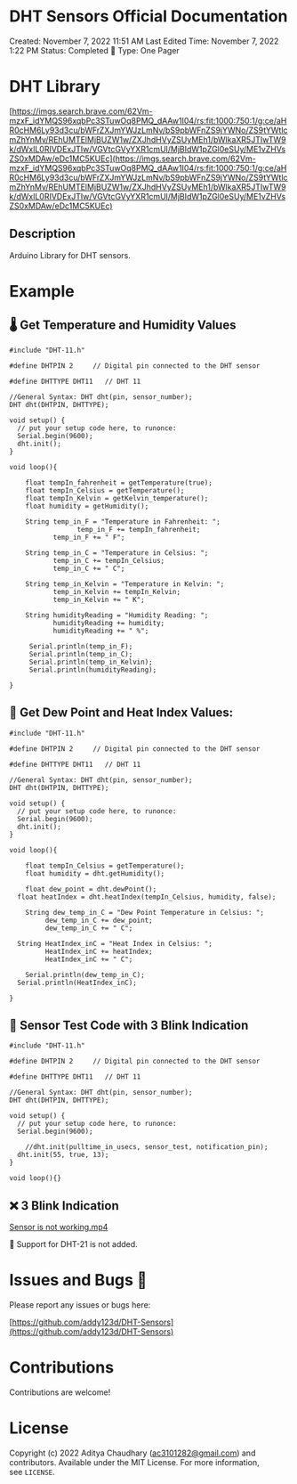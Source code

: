 # DHT Sensors Official Documentation

Created: November 7, 2022 11:51 AM
Last Edited Time: November 7, 2022 1:22 PM
Status: Completed 🏁
Type: One Pager

# DHT Library

[https://imgs.search.brave.com/62Vm-mzxF_idYMQS96xqbPc3STuwOq8PMQ_dAAw1I04/rs:fit:1000:750:1/g:ce/aHR0cHM6Ly93d3cu/bWFrZXJmYWJzLmNv/bS9pbWFnZS9jYWNo/ZS9tYWtlcmZhYnMv/REhUMTElMjBUZW1w/ZXJhdHVyZSUyMEh1/bWlkaXR5JTIwTW9k/dWxlL0RIVDExJTIw/VGVtcGVyYXR1cmUl/MjBIdW1pZGl0eSUy/ME1vZHVsZS0xMDAw/eDc1MC5KUEc](https://imgs.search.brave.com/62Vm-mzxF_idYMQS96xqbPc3STuwOq8PMQ_dAAw1I04/rs:fit:1000:750:1/g:ce/aHR0cHM6Ly93d3cu/bWFrZXJmYWJzLmNv/bS9pbWFnZS9jYWNo/ZS9tYWtlcmZhYnMv/REhUMTElMjBUZW1w/ZXJhdHVyZSUyMEh1/bWlkaXR5JTIwTW9k/dWxlL0RIVDExJTIw/VGVtcGVyYXR1cmUl/MjBIdW1pZGl0eSUy/ME1vZHVsZS0xMDAw/eDc1MC5KUEc)

## Description

Arduino Library for DHT sensors.

# Example

## 🌡️ Get Temperature and Humidity Values

```arduino
#include "DHT-11.h"

#define DHTPIN 2     // Digital pin connected to the DHT sensor

#define DHTTYPE DHT11   // DHT 11

//General Syntax: DHT dht(pin, sensor_number);
DHT dht(DHTPIN, DHTTYPE);

void setup() {
  // put your setup code here, to runonce:
  Serial.begin(9600);
  dht.init();
}

void loop(){

	float tempIn_fahrenheit = getTemperature(true); 
	float tempIn_Celsius = getTemperature();
	float tempIn_Kelvin = getKelvin_temperature();
	float humidity = getHumidity();

	String temp_in_F = "Temperature in Fahrenheit: ";
				 temp_in_F += tempIn_fahrenheit;
	       temp_in_F += " F";

	String temp_in_C = "Temperature in Celsius: ";
	       temp_in_C += tempIn_Celsius;
	       temp_in_C += " C";
	
	String temp_in_Kelvin = "Temperature in Kelvin: ";
	       temp_in_Kelvin += tempIn_Kelvin;
	       temp_in_Kelvin += " K";

	String humidityReading = "Humidity Reading: ";
	       humidityReading += humidity;
	       humidityReading += " %";

	 Serial.println(temp_in_F);
	 Serial.println(temp_in_C);
	 Serial.println(temp_in_Kelvin);
	 Serial.println(humidityReading);

}
```

## 🥵 Get Dew Point and Heat Index Values:

```arduino
#include "DHT-11.h"

#define DHTPIN 2     // Digital pin connected to the DHT sensor

#define DHTTYPE DHT11   // DHT 11

//General Syntax: DHT dht(pin, sensor_number);
DHT dht(DHTPIN, DHTTYPE);

void setup() {
  // put your setup code here, to runonce:
  Serial.begin(9600);
  dht.init();
}

void loop(){

	float tempIn_Celsius = getTemperature();
	float humidity = dht.getHumidity();

	float dew_point = dht.dewPoint();   
  float heatIndex = dht.heatIndex(tempIn_Celsius, humidity, false);

	String dew_temp_in_C = "Dew Point Temperature in Celsius: ";
         dew_temp_in_C += dew_point;
         dew_temp_in_C += " C";

  String HeatIndex_inC = "Heat Index in Celsius: ";
         HeatIndex_inC += heatIndex;
         HeatIndex_inC += " C";

	Serial.println(dew_temp_in_C);
  Serial.println(HeatIndex_inC);

}
```

## 🧪 Sensor Test Code with 3 Blink Indication

```arduino
#include "DHT-11.h"

#define DHTPIN 2     // Digital pin connected to the DHT sensor

#define DHTTYPE DHT11   // DHT 11

//General Syntax: DHT dht(pin, sensor_number);
DHT dht(DHTPIN, DHTTYPE);

void setup() {
  // put your setup code here, to runonce:
  Serial.begin(9600);

	//dht.init(pulltime_in_usecs, sensor_test, notification_pin);
  dht.init(55, true, 13);
}

void loop(){}
```

## ❌ 3 Blink Indication

[Sensor is not working.mp4](DHT%20Sensors%20Official%20Documentation%2037f201ef8aae49f99ad52dc9482888b7/Sensor_is_not_working.mp4)

<aside>
🔴 Support for DHT-21 is not added.

</aside>

# Issues and Bugs 🐛

Please report any issues or bugs here:

[https://github.com/addy123d/DHT-Sensors](https://github.com/addy123d/DHT-Sensors)

# Contributions

Contributions are welcome!

# License

Copyright (c) 2022 Aditya Chaudhary (ac3101282@gmail.com) and contributors. Available under the MIT License. For more information, see `LICENSE`.